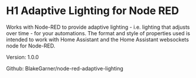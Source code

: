 # H1 Adaptive Lighting for Node RED

Works with Node-RED to provide adaptive lighting - i.e. lighting that adjusts
over time - for your automations.
The format and style of properties used is intended to work with Home
Assistant and the Home Assistant websockets node for Node-RED.

Version: 1.0.0

Github: BlakeGarner/node-red-adaptive-lighting